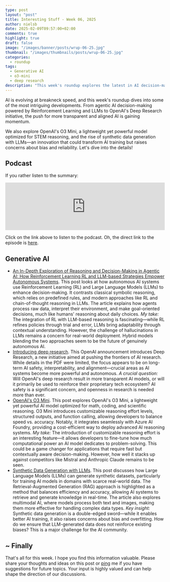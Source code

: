 ```yaml
---
type: post
layout: "post"
title: Interesting Stuff - Week 06, 2025
author: nielsb
date: 2025-02-09T09:57:00+02:00
comments: true
highlight: true
draft: false
image: "/images/banner/posts/wrup-06-25.jpg"
thumbnail: "/images/thumbnails/posts/wrup-06-25.jpg"
categories:
  - roundup
tags:
  - Generative AI
  - o3-mini
  - deep research
description: "This week's roundup explores the latest in AI decision-making, from agentic AI powered by RL and LLMs to OpenAI's Deep Research initiative on AI safety and transparency. We also look at OpenAI's O3 Mini, a model optimized for STEM reasoning, and the growing use of synthetic data generation, which could revolutionize AI training while raising new concerns about bias."
---
```


AI is evolving at breakneck speed, and this week's roundup dives into some of the most intriguing developments. From agentic AI decision-making powered by Reinforcement Learning and LLMs to OpenAI's Deep Research initiative, the push for more transparent and aligned AI is gaining momentum. 

We also explore OpenAI's O3 Mini, a lightweight yet powerful model optimized for STEM reasoning, and the rise of synthetic data generation with LLMs—an innovation that could transform AI training but raises concerns about bias and reliability. Let's dive into the details! 

<!--more-->

## Podcast

If you rather listen to the summary:

<iframe title="Interesting Stuff - Week 06, 2025" allowtransparency="true" height="150" width="100%" style="border: none; min-width: min(100%, 430px);height:150px;" scrolling="no" data-name="pb-iframe-player" src="https://www.podbean.com/player-v2/?i=h4pc3-18036d0-pb&from=pb6admin&share=1&download=1&rtl=0&fonts=Arial&skin=1&font-color=auto&logo_link=episode_page&btn-skin=7" loading="lazy"></iframe>

Click on the link above to listen to the podcast. Oh, the direct link to the episode is [here](
https://nielsitberglund.podbean.com/e/interesting-stuff-week-06-2025/).

## Generative AI

* [An In-Depth Exploration of Reasoning and Decision-Making in Agentic AI: How Reinforcement Learning RL and LLM-based Strategies Empower Autonomous Systems](https://www.marktechpost.com/2025/02/01/an-in-depth-exploration-of-reasoning-and-decision-making-in-agentic-ai-how-reinforcement-learning-rl-and-llm-based-strategies-empower-autonomous-systems/). This post looks at how autonomous AI systems use Reinforcement Learning (RL) and Large Language Models (LLMs) to enhance decision-making. It contrasts classical symbolic reasoning, which relies on predefined rules, and modern approaches like RL and chain-of-thought reasoning in LLMs. The article explains how agents process raw data, interpret their environment, and make goal-oriented decisions, much like humans' reasoning about daily choices. *My take:* The integration of RL with LLM-based reasoning is fascinating—while RL refines policies through trial and error, LLMs bring adaptability through contextual understanding. However, the challenge of hallucinations in LLMs remains a concern for real-world deployment. Hybrid models blending the two approaches seem to be the future of genuinely autonomous AI.
* [Introducing deep research](https://openai.com/index/introducing-deep-research/). This OpenAI announcement introduces Deep Research, a new initiative aimed at pushing the frontiers of AI research. While details in the PDF were limited, the focus appears to be on long-term AI safety, interpretability, and alignment—crucial areas as AI systems become more powerful and autonomous. *A crucial question:* Will OpenAI's deep research result in more transparent AI models, or will it primarily be used to reinforce their proprietary tech ecosystem? AI safety is a significant concern, and openness in research is needed more than ever.
* [OpenAI's O3 Mini](https://pub.towardsai.net/openais-o3-mini-7d9535459000). This post explores OpenAI's O3 Mini, a lightweight yet powerful AI model optimized for math, coding, and scientific reasoning. O3 Mini introduces customizable reasoning effort levels, structured outputs, and function calling, allowing developers to balance speed vs. accuracy. Notably, it integrates seamlessly with Azure AI Foundry, providing a cost-efficient way to deploy advanced AI reasoning systems. *My take:* The introduction of customizable reasoning effort is an interesting feature—it allows developers to fine-tune how much computational power an AI model dedicates to problem-solving. This could be a game changer for applications that require fast but contextually aware decision-making. However, how well it stacks up against competitors like Mistral and Anthropic Claude remains to be seen.
* [Synthetic Data Generation with LLMs](https://towardsdatascience.com/synthetic-data-generation-with-llms/). This post discusses how Large Language Models (LLMs) can generate synthetic datasets, particularly for training AI models in domains with scarce real-world data. The Retrieval-Augmented Generation (RAG) approach is highlighted as a method that balances efficiency and accuracy, allowing AI systems to retrieve and generate knowledge in real-time. The article also explores multimodal AI, where models process both text and images, making them more effective for handling complex data types. *Key insight:* Synthetic data generation is a double-edged sword—while it enables better AI training, it also raises concerns about bias and overfitting. How do we ensure that LLM-generated data does not reinforce existing biases? This is a major challenge for the AI community.

## ~ Finally

That's all for this week. I hope you find this information valuable. Please share your thoughts and ideas on this post or [ping][ma] me if you have suggestions for future topics. Your input is highly valued and can help shape the direction of our discussions.

[ma]: mailto:niels.it.berglund@gmail.com
[mp]: https://blog.acolyer.org
[iq]: https://www.infoq.com/
[ew]: http://sqlonice.com/
[re]: http://blog.revolutionanalytics.com
[sqsk]: https://www.sqlskills.com
[mdaveyblog]: https://mdavey.wordpress.com/
[charlblog]: https://charlla.com/

[jovpop]: https://twitter.com/JovanPop_MSFT
[bobw]: https://twitter.com/bobwardms
[revod]: https://twitter.com/revodavid
[lonny]: https://twitter.com/sqL_handLe
[ewtw]: https://twitter.com/sqlOnIce
[buckw]: https://twitter.com/BuckWoodyMSFT
[mattw]: https://twitter.com/matthewwarren
[murba]: https://twitter.com/muratdemirbas
[daveda]: https://twitter.com/davidthecoder
[adcol]: https://twitter.com/adriancolyer
[jesrod]: https://twitter.com/jrdothoughts
[tomaz]: https://twitter.com/tomaz_tsql
[dataart]: https://twitter.com/dataartisans
[luis]: https://twitter.com/luis_de_sousa
[benstop]: https://twitter.com/benstopford
[conflu]: https://twitter.com/confluentinc
[tylert]: https://twitter.com/tyler_treat
[andrewng]: https://twitter.com/AndrewYNg
[lawr]: https://twitter.com/bytezn
[jue]: https://twitter.com/b0rk
[yan]: https://twitter.com/theburningmonk
[danny]: https://twitter.com/g9yuayon
[rmoff]: https://www.linkedin.com/in/robinmoffatt/
[ryansw]: https://twitter.com/ryanswanstrom
[pabloc]: https://twitter.com/pabloc_ds
[mklep]: https://twitter.com/martinkl
[mdavey]: https://twitter.com/matt_davey
[jboner]: https://twitter.com/jboner
[joeduff]: https://twitter.com/funcOfJoe
[charl]: https://twitter.com/charllamprecht
[dbricks]: https://twitter.com/databricks
[adsit]: https://twitter.com/SitnikAdam
[vicky]: https://twitter.com/vickyharp
[dscentral]: https://twitter.com/DataScienceCtrl
[natemc]: https://twitter.com/natemcmaster
[ads]: https://twitter.com/azuredatastudio
[travw]: https://twitter.com/radtravis
[emilk]: https://twitter.com/IsTheArchitect
[netflx]: https://netflixtechblog.com/
[hubert]: https://www.linkedin.com/in/hkdulay/
[jserra]: https://www.linkedin.com/in/jamesserra/
[lemi]: https://www.linkedin.com/in/lemimasalu/
[michael]: https://www.linkedin.com/in/michaeladrianjohnson/
